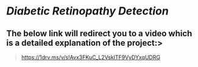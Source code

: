 # **_Diabetic Retinopathy Detection_**

## The below link will redirect you to a video which is a detailed explanation of the project:>
>https://1drv.ms/v/s!Avx3FKuC_L2VsklTF9VyDYxqUDRG


